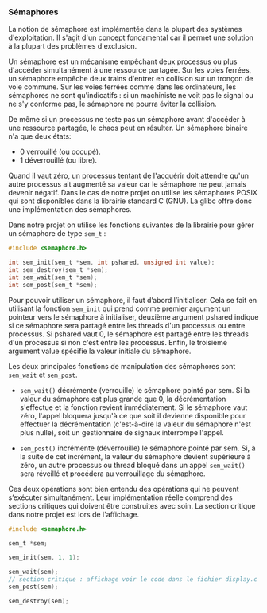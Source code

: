 ### Sémaphores 
 
 La notion de sémaphore est implémentée dans la plupart des systèmes d'exploitation. Il s'agit d'un concept fondamental 
 car il permet une solution à la plupart des problèmes d'exclusion.
 
 Un sémaphore est un mécanisme empêchant deux processus ou plus d'accéder simultanément à une ressource partagée.
 Sur les voies ferrées, un sémaphore empêche deux trains d'entrer en collision sur un tronçon de voie commune.
 Sur les voies ferrées comme dans les ordinateurs, les sémaphores ne sont qu'indicatifs : si un machiniste ne voit pas 
 le signal ou ne s'y conforme pas, le sémaphore ne pourra éviter la collision.
 
 De même si un processus ne teste pas un sémaphore avant d'accéder à une ressource partagée, le chaos peut en résulter.
 Un sémaphore binaire n'a que deux états:
 
 - 0 verrouillé (ou occupé).
 - 1 déverrouillé (ou libre).
 
 Quand il vaut zéro, un processus tentant de l'acquérir doit attendre qu'un autre processus ait augmenté sa valeur 
 car le sémaphore ne peut jamais devenir négatif. Dans le cas de notre projet on utilise les sémaphores POSIX qui sont disponibles 
 dans la librairie standard C (GNU). La glibc offre donc une implémentation des sémaphores.
 
 Dans notre projet on utilise les fonctions suivantes de la librairie pour gérer un sémaphore de type `sem_t` : 
 
 
 ```{.c caption="les semaphores"}
 #include <semaphore.h>
 
 int sem_init(sem_t *sem, int pshared, unsigned int value);
 int sem_destroy(sem_t *sem);
 int sem_wait(sem_t *sem);
 int sem_post(sem_t *sem);
 ```
 
 
 Pour pouvoir utiliser un sémaphore, il faut d’abord l’initialiser. Cela se fait en utilisant la fonction `sem_init`
 qui prend comme premier argument un pointeur vers le sémaphore à initialiser, deuxième argument pshared indique si ce 
 sémaphore sera partagé  entre les threads d'un processus ou entre processus. Si pshared vaut 0, le sémaphore est partagé entre 
 les threads d'un processus si non c'est entre les processus. Enfin, le troisième argument value spécifie la valeur 
 initiale du sémaphore. 
 
 Les deux principales fonctions de manipulation des sémaphores sont `sem_wait` et `sem_post`. 
 
 - `sem_wait()` décrémente (verrouille) le sémaphore pointé par sem. Si la valeur du sémaphore est plus grande que 0,
 la décrémentation s'effectue et la fonction revient immédiatement. Si le sémaphore vaut zéro, l'appel bloquera jusqu'à 
 ce que soit il devienne disponible pour effectuer la décrémentation (c'est-à-dire la valeur du sémaphore n'est plus nulle), 
 soit un gestionnaire de signaux interrompe l'appel.
 
 - `sem_post()` incrémente (déverrouille) le sémaphore pointé par sem. Si, à la suite de cet incrément, la valeur du sémaphore 
 devient supérieure à zéro, un autre processus ou thread bloqué dans un appel `sem_wait()` sera réveillé et procédera 
 au verrouillage du sémaphore.
 
 Ces deux opérations sont bien entendu des opérations qui ne peuvent s’exécuter simultanément. Leur implémentation 
 réelle comprend des sections critiques qui doivent être construites avec soin. La section critique dans notre projet est lors 
 de l'affichage. 
 
 
 ```{.c caption="semwait et sempost"}
 #include <semaphore.h>
 
 sem_t *sem;
 
 sem_init(sem, 1, 1);
 
 sem_wait(sem);
 // section critique : affichage voir le code dans le fichier display.c 
 sem_post(sem);
 
 sem_destroy(sem);
 ```
